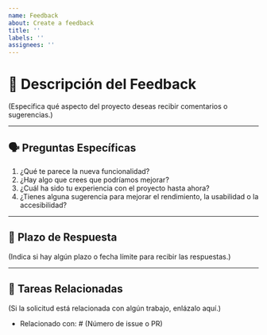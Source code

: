 ```yaml
---
name: Feedback
about: Create a feedback
title: ''
labels: ''
assignees: ''
---
```

# 📝 Descripción del Feedback

(Especifica qué aspecto del proyecto deseas recibir comentarios o sugerencias.)

---

## 🗣️ Preguntas Específicas

1. ¿Qué te parece la nueva funcionalidad?
2. ¿Hay algo que crees que podríamos mejorar?
3. ¿Cuál ha sido tu experiencia con el proyecto hasta ahora?
4. ¿Tienes alguna sugerencia para mejorar el rendimiento, la usabilidad o la accesibilidad?

---

## 📅 Plazo de Respuesta

(Indica si hay algún plazo o fecha límite para recibir las respuestas.)

---

## 📜 Tareas Relacionadas

(Si la solicitud está relacionada con algún trabajo, enlázalo aquí.)
- Relacionado con: # (Número de issue o PR)
